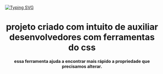 [![Typing SVG](https://readme-typing-svg.herokuapp.com/?color=FFB6C1&size=40&center=true&vCenter=true&width=1000&lines=++projeto+individual+do+módulo_5+)](https://git.io/typing-svg)

<h1 id="Sobre" align="center">projeto criado com intuito de auxiliar desenvolvedores com ferramentas do css</h1>
       
<h4 id="Sobre" align="center"> essa ferramenta ajuda a encontrar mais rápido a
             propriedade que precisamos alterar.</h4>
